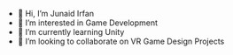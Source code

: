- 👋 Hi, I’m Junaid Irfan
- 👀 I’m interested in Game Development
- 🌱 I’m currently learning Unity
- 💞️ I’m looking to collaborate on VR Game Design Projects

<!---
junaydirfan/junaydirfan is a ✨ special ✨ repository because its `README.md` (this file) appears on your GitHub profile.
You can click the Preview link to take a look at your changes.
--->
